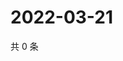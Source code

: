 # 2022-03-21

共 0 条

<!-- BEGIN WEIBO -->
<!-- 最后更新时间 Mon Mar 21 2022 09:01:46 GMT+0800 (China Standard Time) -->

<!-- END WEIBO -->
